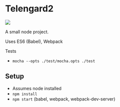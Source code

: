 # Telengard2

[<img src="travis-ci-button-path">](https://travis-ci.org/<githubusername>/Telengard2)

A small node project.

Uses ES6 (Babel), Webpack

Tests
* <code>mocha --opts ./test/mocha.opts ./test</code>

## Setup
* Assumes node installed
* <code>npm install</code>
* <code>npm start</code> (babel, webpack, webpack-dev-server)